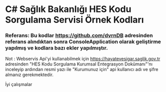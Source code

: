# C# Sağlık Bakanlığı HES Kodu Sorgulama Servisi Örnek Kodları

### Referans: Bu kodlar https://github.com/dvrnDB adresinden referans alındıktan sonra ConsoleApplication olarak geliştirme yapılmış ve kodlara bazı ekler yapılmıştır.

Not : Webservis Api'yi kullanabilmek için https://hayatevesigar.saglik.gov.tr adresinden "HES Kodu Sorgulama Kurumsal Entegrasyon Dokümanı"'nı inceleyip ardından resmi yazı ile "Kurumunuz için" api kullanıcı adı ve şifre almanız gerekmektedir.

İyi çalışmalar
